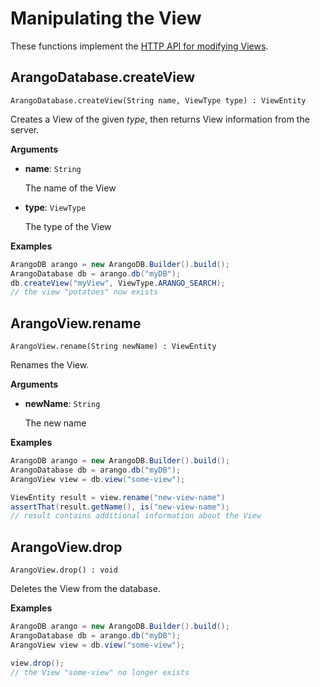 # Manipulating the View

These functions implement the
[HTTP API for modifying Views](https://www.arangodb.com/docs/stable/http/views.html).

## ArangoDatabase.createView

`ArangoDatabase.createView(String name, ViewType type) : ViewEntity`

Creates a View of the given _type_, then returns View information from the server.

**Arguments**

- **name**: `String`

  The name of the View

- **type**: `ViewType`

  The type of the View

**Examples**

```Java
ArangoDB arango = new ArangoDB.Builder().build();
ArangoDatabase db = arango.db("myDB");
db.createView("myView", ViewType.ARANGO_SEARCH);
// the view "potatoes" now exists
```

## ArangoView.rename

`ArangoView.rename(String newName) : ViewEntity`

Renames the View.

**Arguments**

- **newName**: `String`

  The new name

**Examples**

```Java
ArangoDB arango = new ArangoDB.Builder().build();
ArangoDatabase db = arango.db("myDB");
ArangoView view = db.view("some-view");

ViewEntity result = view.rename("new-view-name")
assertThat(result.getName(), is("new-view-name");
// result contains additional information about the View
```

## ArangoView.drop

`ArangoView.drop() : void`

Deletes the View from the database.

**Examples**

```Java
ArangoDB arango = new ArangoDB.Builder().build();
ArangoDatabase db = arango.db("myDB");
ArangoView view = db.view("some-view");

view.drop();
// the View "some-view" no longer exists
```
